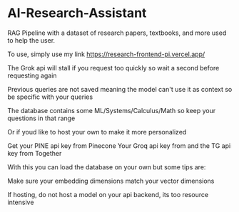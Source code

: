 # AI-Research-Assistant

RAG Pipeline with a dataset of research papers, textbooks, and more used to help the user.

To use, simply use my link
https://research-frontend-pi.vercel.app/

The Grok api will stall if you request too quickly so wait a second before requesting again

Previous queries are not saved meaning the model can't use it as context so be specific with your queries

The database contains some ML/Systems/Calculus/Math so keep your questions in that range

Or if youd like to host your own to make it more personalized

Get your PINE api key from Pinecone
Your Groq api key from
and the TG api key from Together

With this you can load the database on your own but some tips are:

Make sure your embedding dimensions match your vector dimensions

If hosting, do not host a model on your api backend, its too resource intensive
